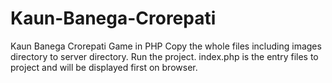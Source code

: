 # Kaun-Banega-Crorepati
Kaun Banega Crorepati Game in PHP
Copy the whole files including images directory to server directory.
Run the project.
index.php is the entry files to project and will be displayed first on browser.
